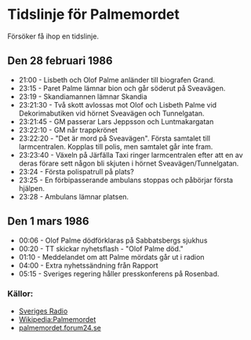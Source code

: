 # Tidslinje för Palmemordet

Försöker få ihop en tidslinje.

## Den 28 februari 1986

* 21:00 - Lisbeth och Olof Palme anländer till biografen Grand.
* 23:15 - Paret Palme lämnar bion och går söderut på Sveavägen.
* 23:19 - Skandiamannen lämnar Skandia
* 23:21:30 - Två skott avlossas mot Olof och Lisbeth Palme vid Dekorimabutiken vid hörnet Sveavägen och Tunnelgatan.
* 23:21:45 - GM passerar Lars Jeppsson och Luntmakargatan
* 23:22:10 - GM når trappkrönet
* 23:22:20 - "Det är mord på Sveavägen". Första samtalet till larmcentralen. Kopplas till polis, men samtalet går inte fram.
* 23:23:40 - Växeln på Järfälla Taxi ringer larmcentralen efter att en av deras förare sett någon bli skjuten i hörnet Sveavägen/Tunnelgatan.
* 23:24 - Första polispatrull på plats?
* 23:25 - En förbipasserande ambulans stoppas och påbörjar första hjälpen.
* 23:28 - Ambulans lämnar platsen.

## Den 1 mars 1986

* 00:06 - Olof Palme dödförklaras på Sabbatsbergs sjukhus
* 00:20 - TT skickar nyhetsflash - "Olof Palme död."
* 01:10 - Meddelandet om att Palme mördats går ut i radion
* 04:00 - Extra nyhetssändning från Rapport
* 05:15 - Sveriges regering håller presskonferens på Rosenbad.

### Källor:
* [Sveriges Radio](http://sverigesradio.se/sida/artikel.aspx?programid=83&artikel=6374142)
* [Wikipedia:Palmemordet](https://sv.wikipedia.org/wiki/Palmemordet)
* [palmemordet.forum24.se](http://palmemordet.forum24.se/palmemordet-about39.html)
